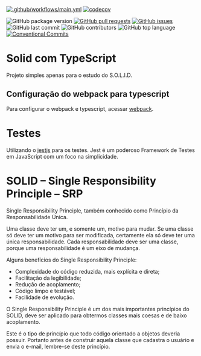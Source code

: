 [![.github/workflows/main.yml](https://github.com/danielso2007/solid_typescript/actions/workflows/main.yml/badge.svg?branch=main)](https://github.com/danielso2007/solid_typescript/actions/workflows/main.yml)
[![codecov](https://codecov.io/gh/danielso2007/solid_typescript/branch/main/graph/badge.svg)](https://codecov.io/gh/danielso2007/solid_typescript)


![GitHub package version](https://img.shields.io/github/package-json/v/danielso2007/solid_typescript.svg)
[![GitHub pull requests](https://img.shields.io/github/issues-pr-raw/danielso2007/solid_typescript.svg)](https://github.com/danielso2007/solid_typescript/pulls)
[![GitHub issues](https://img.shields.io/github/issues/danielso2007/solid_typescript.svg)](https://github.com/danielso2007/solid_typescript/issues?q=is%3Aopen+is%3Aissue)
![GitHub last commit](https://img.shields.io/github/last-commit/danielso2007/solid_typescript.svg)
![GitHub contributors](https://img.shields.io/github/contributors/danielso2007/solid_typescript.svg)
![GitHub top language](https://img.shields.io/github/languages/top/danielso2007/solid_typescript.svg)
[![Conventional Commits](https://img.shields.io/badge/Conventional%20Commits-1.0.0-yellow.svg)](https://conventionalcommits.org)

# Solid com TypeScript

Projeto simples apenas para o estudo do S.O.L.I.D.

## Configuração do webpack para typescript

Para configurar o webpack e typescript, acessar [webpack](https://webpack.js.org/guides/typescript/).

# Testes

Utilizando o [jestjs](https://jestjs.io/pt-BR/) para os testes. Jest é um poderoso Framework de Testes em JavaScript com um foco na simplicidade.

# SOLID – Single Responsibility Principle – SRP

Single Responsibility Principle, também conhecido como Princípio da Responsabilidade Única.

Uma classe deve ter um, e somente um, motivo para mudar. Se uma classe só deve ter um motivo para ser modificada, certamente ela só deve ter uma única responsabilidade. Cada responsabilidade deve ser uma classe, porque uma responsabilidade é um eixo de mudança.

Alguns benefícios do Single Responsibility Principle:

- Complexidade do código reduzida, mais explícita e direta;
- Facilitação da legibilidade;
- Redução de acoplamento;
- Código limpo e testável;
- Facilidade de evolução.

O Single Responsibility Principle é um dos mais importantes princípios do SOLID, deve ser aplicado para obtermos classes mais coesas e de baixo acoplamento.

Este é o tipo de princípio que todo código orientado a objetos deveria possuir.
Portanto antes de construir aquela classe que cadastra o usuário e envia o e-mail, lembre-se deste princípio.

